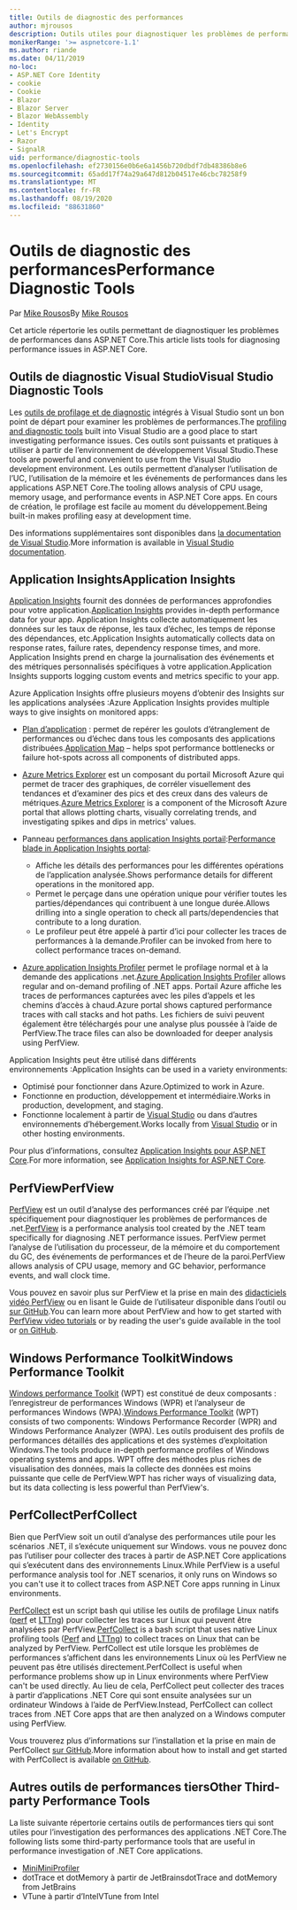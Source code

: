 ```yaml
---
title: Outils de diagnostic des performances
author: mjrousos
description: Outils utiles pour diagnostiquer les problèmes de performances dans les applications ASP.NET Core.
monikerRange: '>= aspnetcore-1.1'
ms.author: riande
ms.date: 04/11/2019
no-loc:
- ASP.NET Core Identity
- cookie
- Cookie
- Blazor
- Blazor Server
- Blazor WebAssembly
- Identity
- Let's Encrypt
- Razor
- SignalR
uid: performance/diagnostic-tools
ms.openlocfilehash: ef2730156e0b6e6a1456b720dbdf7db48386b8e6
ms.sourcegitcommit: 65add17f74a29a647d812b04517e46cbc78258f9
ms.translationtype: MT
ms.contentlocale: fr-FR
ms.lasthandoff: 08/19/2020
ms.locfileid: "88631860"
---
```

# <a name="performance-diagnostic-tools"></a><span data-ttu-id="fa60a-103">Outils de diagnostic des performances</span><span class="sxs-lookup"><span data-stu-id="fa60a-103">Performance Diagnostic Tools</span></span>

<span data-ttu-id="fa60a-104">Par [Mike Rousos](https://github.com/mjrousos)</span><span class="sxs-lookup"><span data-stu-id="fa60a-104">By [Mike Rousos](https://github.com/mjrousos)</span></span>

<span data-ttu-id="fa60a-105">Cet article répertorie les outils permettant de diagnostiquer les problèmes de performances dans ASP.NET Core.</span><span class="sxs-lookup"><span data-stu-id="fa60a-105">This article lists tools for diagnosing performance issues in ASP.NET Core.</span></span>

## <a name="visual-studio-diagnostic-tools"></a><span data-ttu-id="fa60a-106">Outils de diagnostic Visual Studio</span><span class="sxs-lookup"><span data-stu-id="fa60a-106">Visual Studio Diagnostic Tools</span></span>

<span data-ttu-id="fa60a-107">Les [outils de profilage et de diagnostic](/visualstudio/profiling) intégrés à Visual Studio sont un bon point de départ pour examiner les problèmes de performances.</span><span class="sxs-lookup"><span data-stu-id="fa60a-107">The [profiling and diagnostic tools](/visualstudio/profiling) built into Visual Studio are a good place to start investigating performance issues.</span></span> <span data-ttu-id="fa60a-108">Ces outils sont puissants et pratiques à utiliser à partir de l’environnement de développement Visual Studio.</span><span class="sxs-lookup"><span data-stu-id="fa60a-108">These tools are powerful and convenient to use from the Visual Studio development environment.</span></span> <span data-ttu-id="fa60a-109">Les outils permettent d’analyser l’utilisation de l’UC, l’utilisation de la mémoire et les événements de performances dans les applications ASP.NET Core.</span><span class="sxs-lookup"><span data-stu-id="fa60a-109">The tooling allows analysis of CPU usage, memory usage, and performance events in ASP.NET Core apps.</span></span> <span data-ttu-id="fa60a-110">En cours de création, le profilage est facile au moment du développement.</span><span class="sxs-lookup"><span data-stu-id="fa60a-110">Being built-in makes profiling easy at development time.</span></span>

<span data-ttu-id="fa60a-111">Des informations supplémentaires sont disponibles dans [la documentation de Visual Studio](/visualstudio/profiling/profiling-overview).</span><span class="sxs-lookup"><span data-stu-id="fa60a-111">More information is available in [Visual Studio documentation](/visualstudio/profiling/profiling-overview).</span></span>

## <a name="application-insights"></a><span data-ttu-id="fa60a-112">Application Insights</span><span class="sxs-lookup"><span data-stu-id="fa60a-112">Application Insights</span></span>

<span data-ttu-id="fa60a-113">[Application Insights](/azure/application-insights/app-insights-overview) fournit des données de performances approfondies pour votre application.</span><span class="sxs-lookup"><span data-stu-id="fa60a-113">[Application Insights](/azure/application-insights/app-insights-overview) provides in-depth performance data for your app.</span></span> <span data-ttu-id="fa60a-114">Application Insights collecte automatiquement les données sur les taux de réponse, les taux d’échec, les temps de réponse des dépendances, etc.</span><span class="sxs-lookup"><span data-stu-id="fa60a-114">Application Insights automatically collects data on response rates, failure rates, dependency response times, and more.</span></span> <span data-ttu-id="fa60a-115">Application Insights prend en charge la journalisation des événements et des métriques personnalisés spécifiques à votre application.</span><span class="sxs-lookup"><span data-stu-id="fa60a-115">Application Insights supports logging custom events and metrics specific to your app.</span></span>

<span data-ttu-id="fa60a-116">Azure Application Insights offre plusieurs moyens d’obtenir des Insights sur les applications analysées :</span><span class="sxs-lookup"><span data-stu-id="fa60a-116">Azure Application Insights provides multiple ways to give insights on monitored apps:</span></span>

- <span data-ttu-id="fa60a-117">[Plan d’application](/azure/application-insights/app-insights-app-map) : permet de repérer les goulots d’étranglement de performances ou d’échec dans tous les composants des applications distribuées.</span><span class="sxs-lookup"><span data-stu-id="fa60a-117">[Application Map](/azure/application-insights/app-insights-app-map) – helps spot performance bottlenecks or failure hot-spots across all components of distributed apps.</span></span>
- <span data-ttu-id="fa60a-118">[Azure Metrics Explorer](/azure/azure-monitor/platform/metrics-getting-started) est un composant du portail Microsoft Azure qui permet de tracer des graphiques, de corréler visuellement des tendances et d’examiner des pics et des creux dans des valeurs de métriques.</span><span class="sxs-lookup"><span data-stu-id="fa60a-118">[Azure Metrics Explorer](/azure/azure-monitor/platform/metrics-getting-started) is a component of the Microsoft Azure portal that allows plotting charts, visually correlating trends, and investigating spikes and dips in metrics' values.</span></span>
- <span data-ttu-id="fa60a-119">Panneau [performances dans application Insights portail](/azure/application-insights/app-insights-tutorial-performance):</span><span class="sxs-lookup"><span data-stu-id="fa60a-119">[Performance blade in Application Insights portal](/azure/application-insights/app-insights-tutorial-performance):</span></span>

  - <span data-ttu-id="fa60a-120">Affiche les détails des performances pour les différentes opérations de l’application analysée.</span><span class="sxs-lookup"><span data-stu-id="fa60a-120">Shows performance details for different operations in the monitored app.</span></span>
  - <span data-ttu-id="fa60a-121">Permet le perçage dans une opération unique pour vérifier toutes les parties/dépendances qui contribuent à une longue durée.</span><span class="sxs-lookup"><span data-stu-id="fa60a-121">Allows drilling into a single operation to check all parts/dependencies that contribute to a long duration.</span></span>
  - <span data-ttu-id="fa60a-122">Le profileur peut être appelé à partir d’ici pour collecter les traces de performances à la demande.</span><span class="sxs-lookup"><span data-stu-id="fa60a-122">Profiler can be invoked from here to collect performance traces on-demand.</span></span>

- <span data-ttu-id="fa60a-123">[Azure application Insights Profiler](/azure/azure-monitor/app/profiler) permet le profilage normal et à la demande des applications .net.</span><span class="sxs-lookup"><span data-stu-id="fa60a-123">[Azure Application Insights Profiler](/azure/azure-monitor/app/profiler) allows regular and on-demand profiling of .NET apps.</span></span>  <span data-ttu-id="fa60a-124">Portail Azure affiche les traces de performances capturées avec les piles d’appels et les chemins d’accès à chaud.</span><span class="sxs-lookup"><span data-stu-id="fa60a-124">Azure portal shows captured performance traces with call stacks and hot paths.</span></span> <span data-ttu-id="fa60a-125">Les fichiers de suivi peuvent également être téléchargés pour une analyse plus poussée à l’aide de PerfView.</span><span class="sxs-lookup"><span data-stu-id="fa60a-125">The trace files can also be downloaded for deeper analysis using PerfView.</span></span>

<span data-ttu-id="fa60a-126">Application Insights peut être utilisé dans différents environnements :</span><span class="sxs-lookup"><span data-stu-id="fa60a-126">Application Insights can be used in a variety environments:</span></span>

- <span data-ttu-id="fa60a-127">Optimisé pour fonctionner dans Azure.</span><span class="sxs-lookup"><span data-stu-id="fa60a-127">Optimized to work in Azure.</span></span>
- <span data-ttu-id="fa60a-128">Fonctionne en production, développement et intermédiaire.</span><span class="sxs-lookup"><span data-stu-id="fa60a-128">Works in production, development, and staging.</span></span>
- <span data-ttu-id="fa60a-129">Fonctionne localement à partir de [Visual Studio](/azure/application-insights/app-insights-visual-studio) ou dans d’autres environnements d’hébergement.</span><span class="sxs-lookup"><span data-stu-id="fa60a-129">Works locally from [Visual Studio](/azure/application-insights/app-insights-visual-studio) or in other hosting environments.</span></span>

<span data-ttu-id="fa60a-130">Pour plus d’informations, consultez [Application Insights pour ASP.NET Core](/azure/application-insights/app-insights-asp-net-core).</span><span class="sxs-lookup"><span data-stu-id="fa60a-130">For more information, see [Application Insights for ASP.NET Core](/azure/application-insights/app-insights-asp-net-core).</span></span>

## <a name="perfview"></a><span data-ttu-id="fa60a-131">PerfView</span><span class="sxs-lookup"><span data-stu-id="fa60a-131">PerfView</span></span>

<span data-ttu-id="fa60a-132">[PerfView](https://github.com/Microsoft/perfview) est un outil d’analyse des performances créé par l’équipe .net spécifiquement pour diagnostiquer les problèmes de performances de .net.</span><span class="sxs-lookup"><span data-stu-id="fa60a-132">[PerfView](https://github.com/Microsoft/perfview) is a performance analysis tool created by the .NET team specifically for diagnosing .NET performance issues.</span></span> <span data-ttu-id="fa60a-133">PerfView permet l’analyse de l’utilisation du processeur, de la mémoire et du comportement du GC, des événements de performances et de l’heure de la paroi.</span><span class="sxs-lookup"><span data-stu-id="fa60a-133">PerfView allows analysis of CPU usage, memory and GC behavior, performance events, and wall clock time.</span></span>

<span data-ttu-id="fa60a-134">Vous pouvez en savoir plus sur PerfView et la prise en main des [didacticiels vidéo PerfView](https://channel9.msdn.com/Series/PerfView-Tutorial) ou en lisant le Guide de l’utilisateur disponible dans l’outil ou [sur GitHub](https://github.com/Microsoft/perfview).</span><span class="sxs-lookup"><span data-stu-id="fa60a-134">You can learn more about PerfView and how to get started with [PerfView video tutorials](https://channel9.msdn.com/Series/PerfView-Tutorial) or by reading the user's guide available in the tool or [on GitHub](https://github.com/Microsoft/perfview).</span></span>

## <a name="windows-performance-toolkit"></a><span data-ttu-id="fa60a-135">Windows Performance Toolkit</span><span class="sxs-lookup"><span data-stu-id="fa60a-135">Windows Performance Toolkit</span></span>

<span data-ttu-id="fa60a-136">[Windows performance Toolkit](/windows-hardware/test/wpt/) (WPT) est constitué de deux composants : l’enregistreur de performances Windows (WPR) et l’analyseur de performances Windows (WPA).</span><span class="sxs-lookup"><span data-stu-id="fa60a-136">[Windows Performance Toolkit](/windows-hardware/test/wpt/) (WPT) consists of two components: Windows Performance Recorder (WPR) and Windows Performance Analyzer (WPA).</span></span> <span data-ttu-id="fa60a-137">Les outils produisent des profils de performances détaillés des applications et des systèmes d’exploitation Windows.</span><span class="sxs-lookup"><span data-stu-id="fa60a-137">The tools produce in-depth performance profiles of Windows operating systems and apps.</span></span> <span data-ttu-id="fa60a-138">WPT offre des méthodes plus riches de visualisation des données, mais la collecte des données est moins puissante que celle de PerfView.</span><span class="sxs-lookup"><span data-stu-id="fa60a-138">WPT has richer ways of visualizing data, but its data collecting is less powerful than PerfView's.</span></span>

## <a name="perfcollect"></a><span data-ttu-id="fa60a-139">PerfCollect</span><span class="sxs-lookup"><span data-stu-id="fa60a-139">PerfCollect</span></span>

<span data-ttu-id="fa60a-140">Bien que PerfView soit un outil d’analyse des performances utile pour les scénarios .NET, il s’exécute uniquement sur Windows. vous ne pouvez donc pas l’utiliser pour collecter des traces à partir de ASP.NET Core applications qui s’exécutent dans des environnements Linux.</span><span class="sxs-lookup"><span data-stu-id="fa60a-140">While PerfView is a useful performance analysis tool for .NET scenarios, it only runs on Windows so you can't use it to collect traces from ASP.NET Core apps running in Linux environments.</span></span>

<span data-ttu-id="fa60a-141">[PerfCollect](https://github.com/dotnet/coreclr/blob/master/Documentation/project-docs/linux-performance-tracing.md) est un script bash qui utilise les outils de profilage Linux natifs ([perf](https://perf.wiki.kernel.org/index.php/Main_Page) et [LTTng](https://lttng.org/)) pour collecter les traces sur Linux qui peuvent être analysées par PerfView.</span><span class="sxs-lookup"><span data-stu-id="fa60a-141">[PerfCollect](https://github.com/dotnet/coreclr/blob/master/Documentation/project-docs/linux-performance-tracing.md) is a bash script that uses native Linux profiling tools ([Perf](https://perf.wiki.kernel.org/index.php/Main_Page) and [LTTng](https://lttng.org/)) to collect traces on Linux that can be analyzed by PerfView.</span></span> <span data-ttu-id="fa60a-142">PerfCollect est utile lorsque les problèmes de performances s’affichent dans les environnements Linux où les PerfView ne peuvent pas être utilisés directement.</span><span class="sxs-lookup"><span data-stu-id="fa60a-142">PerfCollect is useful when performance problems show up in Linux environments where PerfView can't be used directly.</span></span> <span data-ttu-id="fa60a-143">Au lieu de cela, PerfCollect peut collecter des traces à partir d’applications .NET Core qui sont ensuite analysées sur un ordinateur Windows à l’aide de PerfView.</span><span class="sxs-lookup"><span data-stu-id="fa60a-143">Instead, PerfCollect can collect traces from .NET Core apps that are then analyzed on a Windows computer using PerfView.</span></span>

<span data-ttu-id="fa60a-144">Vous trouverez plus d’informations sur l’installation et la prise en main de PerfCollect [sur GitHub](https://github.com/dotnet/coreclr/blob/master/Documentation/project-docs/linux-performance-tracing.md).</span><span class="sxs-lookup"><span data-stu-id="fa60a-144">More information about how to install and get started with PerfCollect is available [on GitHub](https://github.com/dotnet/coreclr/blob/master/Documentation/project-docs/linux-performance-tracing.md).</span></span>

## <a name="other-third-party-performance-tools"></a><span data-ttu-id="fa60a-145">Autres outils de performances tiers</span><span class="sxs-lookup"><span data-stu-id="fa60a-145">Other Third-party Performance Tools</span></span>

<span data-ttu-id="fa60a-146">La liste suivante répertorie certains outils de performances tiers qui sont utiles pour l’investigation des performances des applications .NET Core.</span><span class="sxs-lookup"><span data-stu-id="fa60a-146">The following lists some third-party performance tools that are useful in performance investigation of .NET Core applications.</span></span>

- [<span data-ttu-id="fa60a-147">Mini</span><span class="sxs-lookup"><span data-stu-id="fa60a-147">MiniProfiler</span></span>](https://miniprofiler.com/)
- <span data-ttu-id="fa60a-148">dotTrace et dotMemory à partir de JetBrains</span><span class="sxs-lookup"><span data-stu-id="fa60a-148">dotTrace and dotMemory from JetBrains</span></span>
- <span data-ttu-id="fa60a-149">VTune à partir d’Intel</span><span class="sxs-lookup"><span data-stu-id="fa60a-149">VTune from Intel</span></span>
